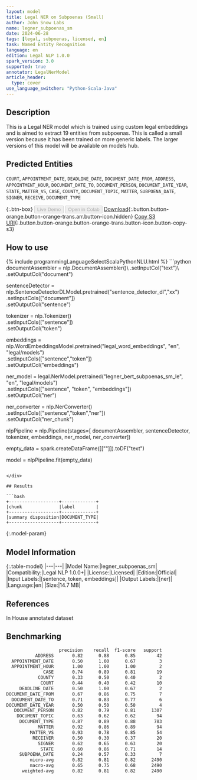 ```yaml
---
layout: model
title: Legal NER on Subpoenas (Small)
author: John Snow Labs
name: legner_subpoenas_sm
date: 2024-06-28
tags: [legal, subpoenas, licensed, en]
task: Named Entity Recognition
language: en
edition: Legal NLP 1.0.0
spark_version: 3.0
supported: true
annotator: LegalNerModel
article_header:
  type: cover
use_language_switcher: "Python-Scala-Java"
---
```


## Description

This is a Legal NER model which is trained using custom legal embeddings and is aimed to extract 19 entities from subpoenas. This is called a small version because it has been trained on more generic labels. The larger versions of this model will be available on models hub.

## Predicted Entities

`COURT`, `APPOINTMENT_DATE`, `DEADLINE_DATE`, `DOCUMENT_DATE_FROM`, `ADDRESS`, `APPOINTMENT_HOUR`, `DOCUMENT_DATE_TO`, `DOCUMENT_PERSON`, `DOCUMENT_DATE_YEAR`, `STATE`, `MATTER_VS`, `CASE`, `COUNTY`, `DOCUMENT_TOPIC`, `MATTER`, `SUBPOENA_DATE`, `SIGNER`, `RECEIVE`, `DOCUMENT_TYPE`


{:.btn-box}
<button class="button button-orange" disabled>Live Demo</button>
<button class="button button-orange" disabled>Open in Colab</button>
[Download](https://s3.amazonaws.com/auxdata.johnsnowlabs.com/legal/models/legner_subpoenas_sm_en_1.0.0_3.0_1719594943623.zip){:.button.button-orange.button-orange-trans.arr.button-icon.hidden}
[Copy S3 URI](s3://auxdata.johnsnowlabs.com/legal/models/legner_subpoenas_sm_en_1.0.0_3.0_1719594943623.zip){:.button.button-orange.button-orange-trans.button-icon.button-copy-s3}

## How to use



<div class="tabs-box" markdown="1">
{% include programmingLanguageSelectScalaPythonNLU.html %}
```python
documentAssembler = nlp.DocumentAssembler()\
        .setInputCol("text")\
        .setOutputCol("document")

sentenceDetector = nlp.SentenceDetectorDLModel.pretrained("sentence_detector_dl","xx")\
        .setInputCols(["document"])\
        .setOutputCol("sentence")

tokenizer = nlp.Tokenizer()\
        .setInputCols(["sentence"])\
        .setOutputCol("token")

embeddings = nlp.WordEmbeddingsModel.pretrained("legal_word_embeddings", "en", "legal/models")\
            .setInputCols(["sentence","token"])\
            .setOutputCol("embeddings")

ner_model = legal.NerModel.pretrained("legner_bert_subpoenas_sm_le", "en", "legal/models")\
        .setInputCols(["sentence", "token", "embeddings"])\
        .setOutputCol("ner")

ner_converter = nlp.NerConverter()\
        .setInputCols(["sentence","token","ner"])\
        .setOutputCol("ner_chunk")

nlpPipeline = nlp.Pipeline(stages=[
        documentAssembler,
        sentenceDetector,
        tokenizer,
        embeddings,
        ner_model,
        ner_converter])

empty_data = spark.createDataFrame([[""]]).toDF("text")

model = nlpPipeline.fit(empty_data)
```

</div>

## Results

```bash
+-------------------+-------------+
|chunk              |label        |
+-------------------+-------------+
|summary disposition|DOCUMENT_TYPE|
+-------------------+-------------+
```

{:.model-param}
## Model Information

{:.table-model}
|---|---|
|Model Name:|legner_subpoenas_sm|
|Compatibility:|Legal NLP 1.0.0+|
|License:|Licensed|
|Edition:|Official|
|Input Labels:|[sentence, token, embeddings]|
|Output Labels:|[ner]|
|Language:|en|
|Size:|14.7 MB|

## References

In House annotated dataset

## Benchmarking

```bash
                    precision    recall  f1-score   support
           ADDRESS       0.82      0.88      0.85        42
  APPOINTMENT_DATE       0.50      1.00      0.67         3
  APPOINTMENT_HOUR       1.00      1.00      1.00         2
              CASE       0.74      0.89      0.81        19
            COUNTY       0.33      0.50      0.40         2
             COURT       0.44      0.40      0.42        10
     DEADLINE_DATE       0.50      1.00      0.67         2
DOCUMENT_DATE_FROM       0.67      0.86      0.75         7
  DOCUMENT_DATE_TO       0.71      0.83      0.77         6
DOCUMENT_DATE_YEAR       0.50      0.50      0.50         4
   DOCUMENT_PERSON       0.82      0.79      0.81      1307
    DOCUMENT_TOPIC       0.63      0.62      0.62        94
     DOCUMENT_TYPE       0.87      0.89      0.88       783
            MATTER       0.92      0.86      0.89        94
         MATTER_VS       0.93      0.78      0.85        54
          RECEIVER       0.50      0.30      0.37        20
            SIGNER       0.62      0.65      0.63        20
             STATE       0.60      0.86      0.71        14
     SUBPOENA_DATE       0.24      0.57      0.33         7
         micro-avg       0.82      0.81      0.82      2490
         macro-avg       0.65      0.75      0.68      2490
      weighted-avg       0.82      0.81      0.82      2490
```
